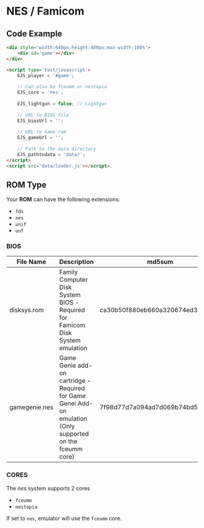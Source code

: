 # NES / Famicom

## Code Example

```html
<div style='width:640px;height:480px;max-width:100%'>
    <div id='game'></div>
</div>

<script type='text/javascript'>
    EJS_player = '#game';
    
    // Can also be fceumm or nestopia
    EJS_core = 'nes';
    
    EJS_lightgun = false; // Lightgun
    
    // URL to BIOS file
    EJS_biosUrl = '';
    
    // URL to Game rom
    EJS_gameUrl = '';
    
    // Path to the data directory
    EJS_pathtodata = 'data/';
</script>
<script src='data/loader.js'></script>
```

## ROM Type

Your **ROM** can have the following extensions:
- `fds`
- `nes`
- `unif`
- `unf`

### BIOS

|  File Name  |  Description  |    md5sum   |
| ----------- | ------------- | ----------- |
| disksys.rom | Family Computer Disk System BIOS -<br> Required for Famicom Disk System emulation  | ca30b50f880eb660a320674ed365ef7a |
| gamegenie.nes | Game Genie add-on cartridge -<br> Required for Game Genei Add-on emulation<br> (Only supported on the fceumm core) | 7f98d77d7a094ad7d069b74bd553ec98 |

### CORES

The *nes* system supports 2 cores
- `fceumm`
- `nestopia`

If set to `nes`, emulator will use the `fceumm` core.

